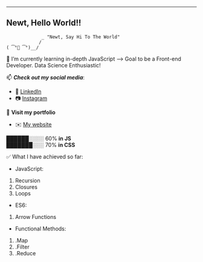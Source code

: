 

<!--
**newtvo/newtvo** is a ✨ _special_ ✨ repository because its `README.md` (this file) appears on your GitHub profile.
Keep updating for everyday
-->

----------------------------------------
Newt, Hello World!!
----------------------------------------
                 _ "Newt, Say Hi To The World"
                / 
    ( ͡°👅 ͡°)__/

🌱 I’m currently learning in-depth JavaScript --> Goal to be a Front-end Developer. Data Science Enthusiastic!

📫 **_Check out my social media_**: 
  - 🔗 [LinkedIn](https://www.linkedin.com/in/vo-nhut/)
  - 📷 [Instagram](https://www.instagram.com/_newtvo_/)
 
📃 **Visit my portfolio**
  - ✉️ [My website](http://tuhnov.dx.am/)
  
  
 ██████░░░░ 60%	 **in  JS** <br/>
 ███████░░░ 70%  **in CSS**
  
 ✅ What I have achieved so far:
  - JavaScript:
   1. Recursion
   2. Closures
   3. Loops
  - ES6:
   1. Arrow Functions
  - Functional Methods:
   1. .Map
   2. .Filter
   3. .Reduce
